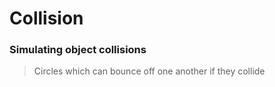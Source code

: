 # Collision
### Simulating object collisions 
> Circles which can bounce off one another if they collide
